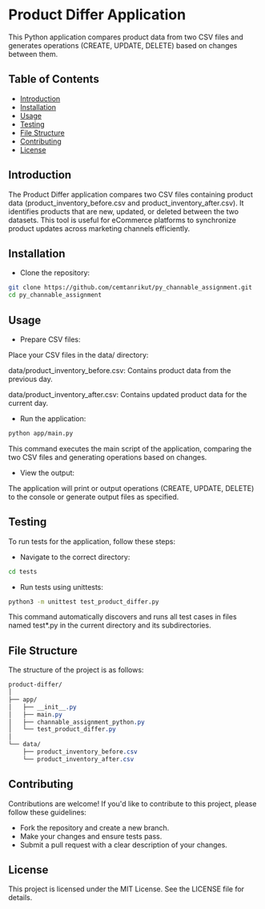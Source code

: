 # Product Differ Application

This Python application compares product data from two CSV files and generates operations (CREATE, UPDATE, DELETE) based on changes between them.

## Table of Contents

- [Introduction](#introduction)
- [Installation](#installation)
- [Usage](#usage)
- [Testing](#testing)
- [File Structure](#file-structure)
- [Contributing](#contributing)
- [License](#license)

## Introduction

The Product Differ application compares two CSV files containing product data (product_inventory_before.csv and product_inventory_after.csv). It identifies products that are new, updated, or deleted between the two datasets. This tool is useful for eCommerce platforms to synchronize product updates across marketing channels efficiently.

## Installation

- Clone the repository:
```bash
git clone https://github.com/cemtanrikut/py_channable_assignment.git
cd py_channable_assignment
```

## Usage

- Prepare CSV files:

Place your CSV files in the data/ directory:

data/product_inventory_before.csv: Contains product data from the previous day.

data/product_inventory_after.csv: Contains updated product data for the current day.

- Run the application:

```bash
python app/main.py
```

This command executes the main script of the application, comparing the two CSV files and generating operations based on changes.

- View the output:

The application will print or output operations (CREATE, UPDATE, DELETE) to the console or generate output files as specified.

## Testing

To run tests for the application, follow these steps:

- Navigate to the correct directory:

```bash
cd tests
```

- Run tests using unittests:

```bash
python3 -m unittest test_product_differ.py
```

This command automatically discovers and runs all test cases in files named test*.py in the current directory and its subdirectories.

## File Structure

The structure of the project is as follows:

```css
product-differ/
│
├── app/
│   ├── __init__.py
│   ├── main.py
│   ├── channable_assignment_python.py
│   └── test_product_differ.py
│
└── data/
    ├── product_inventory_before.csv
    └── product_inventory_after.csv
```

## Contributing
Contributions are welcome! If you'd like to contribute to this project, please follow these guidelines:

- Fork the repository and create a new branch.
- Make your changes and ensure tests pass.
- Submit a pull request with a clear description of your changes.

## License
This project is licensed under the MIT License. See the LICENSE file for details.